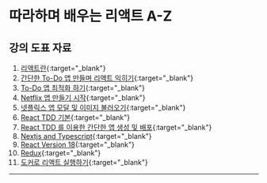 # 따라하며 배우는 리액트 A-Z

## 강의 도표 자료
1. [리액트란](https://drive.google.com/file/d/10irXyhy3R8yqRdBFSg_d1wHbGscaGs8v/view?usp=sharing){:target="_blank"}
2. [간단한 To-Do 앱 만들며 리액트 익히기](https://drive.google.com/file/d/1dqbdxY_1m8cMfg3RYLG4s2FR_BN2OniE/view?usp=sharing){:target="_blank"}
3. [To-Do 앱 최적화 하기](https://drive.google.com/file/d/1aJodW4M3EQVbofD5irYbCSjiHble_YGl/view?usp=sharing){:target="_blank"}
4. [Netflix 앱 만들기 시작](https://drive.google.com/file/d/15Jcv8rVfB4xBdd1qaAVfAcsB3adbpink/view?usp=sharing){:target="_blank"}
5. [넷플릭스 앱 모달 및 이미지 불러오기](https://drive.google.com/file/d/1VxMacXbzWpewjQRJJapsZB9SQXkhC6ob/view?usp=sharing){:target="_blank"}
6. [React TDD 기본](https://drive.google.com/file/d/19V8gV1caO-RwOLg-MsXSM8pYaQxXCrT6/view?usp=sharing){:target="_blank"}
7. [React TDD 를 이용한 간단한 앱 생성 및 배포](https://drive.google.com/file/d/1YIMcpGCAG9wPe3XLZuZ1NUewhgvS-S7p/view?usp=sharing){:target="_blank"}
8. [Nextjs and Typescript](https://drive.google.com/file/d/1uvbiIXHVC3QIYBD1XOFRdiHiDQL57-G8/view?usp=sharing){:target="_blank"}
9. [React Version 18](https://drive.google.com/file/d/1uQE7Lug0z3VZY_rDyos0nFIP8gP6KpNx/view?usp=sharing){:target="_blank"}
10. [Redux](https://drive.google.com/file/d/1tjspJlqSbawxGceUCIk6iZuJ0Isim4iv/view?usp=sharing){:target="_blank"}
11. [도커로 리액트 실행하기](https://drive.google.com/file/d/1Y0e39Kszklia3SSAvEP3HDoXzJduMQNJ/view?usp=sharing){:target="_blank"}

<hr />